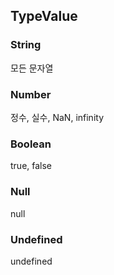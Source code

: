 TypeValue
---------
### String 
모든 문자열

### Number
정수, 실수, NaN, infinity

### Boolean
true, false

### Null
null

### Undefined
undefined
